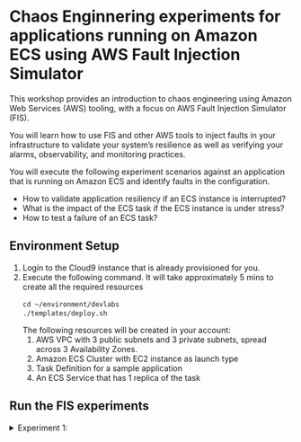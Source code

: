 # Chaos Enginnering experiments for applications running on Amazon ECS using AWS Fault Injection Simulator


This workshop provides an introduction to chaos engineering using Amazon Web Services (AWS) tooling, with a focus on AWS Fault Injection Simulator (FIS).

You will learn how to use FIS and other AWS tools to inject faults in your infrastructure to validate your system’s resilience as well as verifying your alarms, observability, and monitoring practices.

You will execute the following experiment scenarios against an application that is running on Amazon ECS and identify faults in the configuration. 
 - How to validate application resiliency if an ECS instance is interrupted?
 - What is the impact of the ECS task if the ECS instance is under stress?
 - How to test a failure of an ECS task?


## Environment Setup

1. Login to the Cloud9 instance that is already provisioned for you.   
2. Execute the following command. It will take approximately 5 mins to create all the required resources
    ```
    cd ~/environment/devlabs
    ./templates/deploy.sh
    ```
    The following resources will be created in your account:
    1. AWS VPC with 3 public subnets and 3 private subnets, spread across 3 Availability Zones.
    2. Amazon ECS Cluster with EC2 instance as launch type
    3. Task Definition for a sample application
    4. An ECS Service that has 1 replica of the task
       
       
## Run the FIS experiments

<details>
<summary>Experiment 1: </summary>  

### Experiment 1: 

**What**: In this experiment, you will ensure that the containerized application running on Amazon ECS is designed in a fault tolerant way, so that even if an instance in the cluster fails, the application is still available.  


**How**: For injecting faults into the applications and AWS services, we will use the AWS Fault Injection Simulation (FIS) service. There are two steps in running AWS FIS experiments:  
a. **First step** is to create an experiment template, which instructs AWS FIS on what this experiment is about and against which resources the experiment will be run against.  
b. **Second step** is actual running of the experiment. 

#### Let us create an experiment template for the first experiment.

1. Navigate to AWS FIS console. You can also use this [direct link:](https://console.aws.amazon.com/fis/home?region=us-west-2#Home) 
2. Choose Experiment Templates on the left side.
![Create Experiment Template Home](/document/images/1-FIS-Create-Home.png "Create Experiment Template")

3. Click on 'Create Experiment Template'. This will open another page which helps in creating the FIS experiment template.
4. For Description enter "Testing if the application is still accessbile if on the ECS Instance is down".
5. For Name enter "Test-ECS-Instance-Failure" 
6. For IAM Role, choose the IAM Role (from drodown) that was created as part of CloudFormation. The IAM Role name will be starting with 'EcsFisStack-fisrole....'
![Create Experiment Template Basic](/document/images/1-FIS-Create-Exp.png "Create Experiment Template First part")

7. Let us add actions. Actions define the kind of operation that FIS will execute. Click on 'Add Actions', in the Actions section. 
8. For Name enter "Stopping-ECS-Instance".
9. For Action Type, choose "aws:ec2:stop-instance" from the dropdown. 
10. For Target, choose "Instances-Target-1".
11. Click on Save at the top of Actions menu. 
![FIS Action](/document/images/1-FIS-Action.png "FIS Action")

12. Lets now define the targets against which the action will be executed. When you created an action, a default target named 'Instances-Target-1' was created in step 10. You should see that in the target section. Click on Edit. 
13. All the ECS instances that are created for this lab have a tag "DevLab:ANZ". For this experiment, we will target all the EC2 instances that have this tag set. In the target method, select 'Resource tags, filters and parameters'.
14. Click Add New tag. 
15. For Key, provide 'DevLab'. For Value, enter 'ANZ'.
16. Let us target only the running instances. Click on 'Add New Filter'. Enter 'State.Name' for Attribute Path and 'running' for value.
17. In the Selection Mode dropdown, choose Percent and give the percentage value as 50.
18. Leave all othere fields as it is. Click on Save. 
![FIS Target](/document/images/1-FIS-Target.png "FIS Target")

19. Click on 'Create Experiment Template' at the end of the page. It will ask for an additional confirmation in the popup. Enter create and confirm.

#### Its time now to run the experiment and validate the experiemnt scenario. 

1. Click on Actions and click on Start.
2. In the next page, click on Start Experiment. 
3. In the popup, enter 'start' and confirm.
![FIS Start](/document/images/1-FIS-ExpTemplate-Start.png "FIS Start")


#### Lets access the application:

1. Get the application URL from the following command
    ```
    appURL=`aws cloudformation describe-stacks --region us-west-2 --stack-name=EcsFisStack --query "Stacks[0].Outputs[?OutputKey=='FisEcsUrl'].OutputValue[]" --output text` 
    ```
2. Hit the URL either in the browser or even from Cloud9 command line
    ```
    curl $appURL
    ```
3. What do you observe? Why is application returning '503 Service Temporarily Unavailable' response? 

#### Lets Observe whats happening:

1. The ECS Service is configured to run 2 instances of the same task. However, the ECS Cluster has only 1 EC2 instance attached to it. As per the FIS experiment, the only EC2 instance was terminated and hence the ECS tasks had no compute to run on.  
2. The Auto Scaling Group for EC2 instance will eventually bring up a new instance, which gets attached to ECS cluster and the pending tasks gets deployed. Eventually the application becomes available. However, there will be a delay during the time where the ASG will bring up a new instance and task gets deployed.  
3. As a best practice to ensure high availability of the applications, we should not only look at running multiple instances of ECS tasks, we should also ensure that the underlying EC2 instance is also configured to be highly available.  

### Lets fix the problem:

1. Navigate to Auto Scaling Groups in the EC2 console. Or use this [direct link](https://us-west-2.console.aws.amazon.com/ec2autoscaling/home?region=us-west-2#/details)
2. Choose the only ASG. Observe that the minimum, maximum and desired capacity is set as 1. 
3. Click on Edit and increase the desired capacity,  minimum capacity and maximum capacity to 2. Click on Update. This will bring up additional EC2 instance, which will be attached to the ECS cluster. 
![ASG](/document/images/1-FIS-ASG.png "ASG Update")

4. Navigate to [EC2 instances tab](https://us-west-2.console.aws.amazon.com/ec2/v2/home?region=us-west-2#Instances) and observe the new instance being created automatically. 

### Validate again

1. Navigate to [FIS console](https://us-west-2.console.aws.amazon.com/fis/home?region=us-west-2#ExperimentTemplates) and click on the experiment ID for the 'Test-ECS-Instance-Failure' experiment.
2. Choose Actions and Start the experiment. Confirm in the popup menu as earlier. 
3. Hit the URL again, either in the browser or even from Cloud9 command line
    ```
    curl $appURL
    ```
4. Notice that the even when one of the instance is terminated, the application is still accessbile. This is due to HA configuration of the ECS task as well as the EC2 instance. 

</details>
